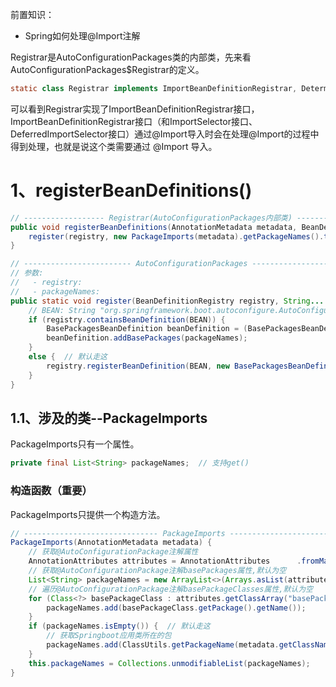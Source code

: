 
前置知识：
- Spring如何处理@Import注解

Registrar是AutoConfigurationPackages类的内部类，先来看AutoConfigurationPackages$Registrar的定义。
```java
static class Registrar implements ImportBeanDefinitionRegistrar, DeterminableImports {}
```
可以看到Registrar实现了ImportBeanDefinitionRegistrar接口，ImportBeanDefinitionRegistrar接口（和ImportSelector接口、DeferredImportSelector接口）通过@Import导入时会在处理@Import的过程中得到处理，也就是说这个类需要通过 @Import 导入。

# 1、registerBeanDefinitions()

```java
// ------------------ Registrar(AutoConfigurationPackages内部类) ---------------------
public void registerBeanDefinitions(AnnotationMetadata metadata, BeanDefinitionRegistry registry) {  
    register(registry, new PackageImports(metadata).getPackageNames().toArray(new String[0]));  
}

// ------------------------ AutoConfigurationPackages ------------------------
// 参数:
//   - registry: 
//   - packageNames: 
public static void register(BeanDefinitionRegistry registry, String... packageNames) {  
	// BEAN: String "org.springframework.boot.autoconfigure.AutoConfigurationPackages"
    if (registry.containsBeanDefinition(BEAN)) {  
        BasePackagesBeanDefinition beanDefinition = (BasePackagesBeanDefinition) registry.getBeanDefinition(BEAN);  
        beanDefinition.addBasePackages(packageNames);
    }
    else {  // 默认走这
        registry.registerBeanDefinition(BEAN, new BasePackagesBeanDefinition(packageNames));  
    }  
}
```
## 1.1、涉及的类--PackageImports

PackageImports只有一个属性。
```java
private final List<String> packageNames;  // 支持get()
```

### 构造函数（重要）

PackageImports只提供一个构造方法。
```java
// ------------------------------ PackageImports -----------------------------
PackageImports(AnnotationMetadata metadata) {  
	// 获取@AutoConfigurationPackage注解属性
    AnnotationAttributes attributes = AnnotationAttributes      .fromMap(metadata.getAnnotationAttributes(AutoConfigurationPackage.class.getName(), false));  
    // 获取@AutoConfigurationPackage注解basePackages属性,默认为空
    List<String> packageNames = new ArrayList<>(Arrays.asList(attributes.getStringArray("basePackages")));  
    // 遍历@AutoConfigurationPackage注解basePackageClasses属性,默认为空
    for (Class<?> basePackageClass : attributes.getClassArray("basePackageClasses")) {  
        packageNames.add(basePackageClass.getPackage().getName());  
    }  
    if (packageNames.isEmpty()) {  // 默认走这
	    // 获取Springboot应用类所在的包
        packageNames.add(ClassUtils.getPackageName(metadata.getClassName()));  
    }  
    this.packageNames = Collections.unmodifiableList(packageNames);  
}
```